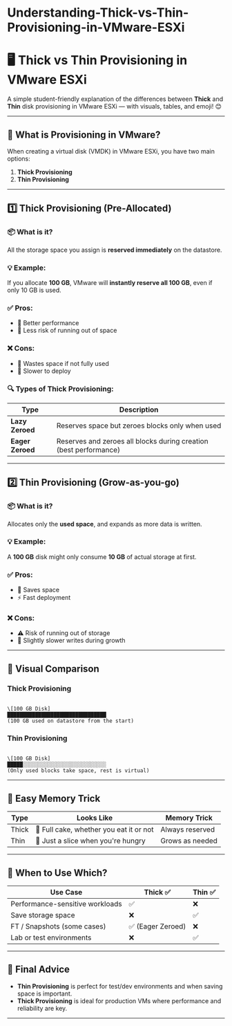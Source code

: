 # Understanding-Thick-vs-Thin-Provisioning-in-VMware-ESXi

# 🖥️ Thick vs Thin Provisioning in VMware ESXi

A simple student-friendly explanation of the differences between **Thick** and **Thin** disk provisioning in VMware ESXi — with visuals, tables, and emoji! 😊

---

## 📌 What is Provisioning in VMware?

When creating a virtual disk (VMDK) in VMware ESXi, you have two main options:

1. **Thick Provisioning**  
2. **Thin Provisioning**

---

## 1️⃣ Thick Provisioning (Pre-Allocated)

### 📦 What is it?

All the storage space you assign is **reserved immediately** on the datastore.

### 💡 Example:
If you allocate **100 GB**, VMware will **instantly reserve all 100 GB**, even if only 10 GB is used.

### ✅ Pros:
- 💪 Better performance
- 📂 Less risk of running out of space

### ❌ Cons:
- 🛑 Wastes space if not fully used
- 🐢 Slower to deploy

### 🔍 Types of Thick Provisioning:

| Type            | Description |
|-----------------|-------------|
| **Lazy Zeroed** | Reserves space but zeroes blocks only when used |
| **Eager Zeroed**| Reserves and zeroes all blocks during creation (best performance) |

---

## 2️⃣ Thin Provisioning (Grow-as-you-go)

### 📦 What is it?

Allocates only the **used space**, and expands as more data is written.

### 💡 Example:
A **100 GB** disk might only consume **10 GB** of actual storage at first.

### ✅ Pros:
- 🚀 Saves space
- ⚡ Fast deployment

### ❌ Cons:
- ⚠️ Risk of running out of storage
- 🐢 Slightly slower writes during growth

---

## 🎨 Visual Comparison

### Thick Provisioning

```

\[100 GB Disk]
████████████████████████████████
(100 GB used on datastore from the start)

```

### Thin Provisioning

```

\[100 GB Disk]
█████░░░░░░░░░░░░░░░░░░░░░░░░░░░
(Only used blocks take space, rest is virtual)

```

---

## 🧠 Easy Memory Trick

| Type  | Looks Like                          | Memory Trick |
|-------|-------------------------------------|--------------|
| Thick | 🍰 Full cake, whether you eat it or not | Always reserved |
| Thin  | 🍰 Just a slice when you're hungry     | Grows as needed |

---

## 🧪 When to Use Which?

| Use Case                        | Thick ✅ | Thin ✅ |
|---------------------------------|----------|---------|
| Performance-sensitive workloads| ✅        | ❌      |
| Save storage space             | ❌        | ✅      |
| FT / Snapshots (some cases)    | ✅ (Eager Zeroed) | ❌ |
| Lab or test environments       | ❌        | ✅      |

---

## 💬 Final Advice

- **Thin Provisioning** is perfect for test/dev environments and when saving space is important.
- **Thick Provisioning** is ideal for production VMs where performance and reliability are key.

---
